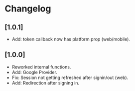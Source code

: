 # Changelog

## [1.0.1]

- Add: token callback now has platform prop (web/mobile).

## [1.0.0]

- Reworked internal functions.
- Add: Google Provider.
- Fix: Session not getting refreshed after signin/out (web).
- Add: Redirection after signing in.
